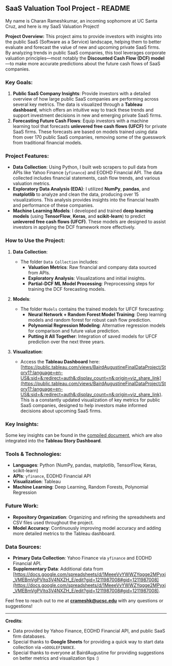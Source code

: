 ## SaaS Valuation Tool Project - README

My name is Charan Rameshkumar, an incoming sophomore at UC Santa Cruz, and here is my SaaS Valuation Project! 

**Project Overview:**
This project aims to provide investors with insights into the public SaaS (Software as a Service) landscape, helping them to better evaluate and forecast the value of new and upcoming private SaaS firms. By analyzing trends in public SaaS companies, this tool leverages corporate valuation principles—most notably the **Discounted Cash Flow (DCF) model**—to make more accurate predictions about the future cash flows of SaaS companies.

### Key Goals:
1. **Public SaaS Company Insights**: Provide investors with a detailed overview of how large public SaaS companies are performing across several key metrics. The data is visualized through a **Tableau dashboard**, which offers an intuitive way to track these trends and support investment decisions in new and emerging private SaaS firms.
2. **Forecasting Future Cash Flows**: Equip investors with a machine learning tool that forecasts **unlevered free cash flows (UFCF)** for private SaaS firms. These forecasts are based on models trained using data from over 170 public SaaS companies, removing some of the guesswork from traditional financial models.

### Project Features:
- **Data Collection**: Using Python, I built web scrapers to pull data from APIs like Yahoo Finance (`yfinance`) and EODHD Financial API. The data collected includes financial statements, cash flow trends, and various valuation metrics.
- **Exploratory Data Analysis (EDA)**: I utilized **NumPy**, **pandas**, and **matplotlib** to analyze and clean the data, producing over 15 visualizations. This analysis provides insights into the financial health and performance of these companies.
- **Machine Learning Models**: I developed and trained **deep learning models** (using **TensorFlow**, **Keras**, and **scikit-learn**) to predict **unlevered free cash flows (UFCF)**. These models are designed to assist investors in applying the DCF framework more effectively.

### How to Use the Project:
1. **Data Collection**:
   - The folder `Data Collection` includes:
     - **Valuation Metrics**: Raw financial and company data sourced from APIs.
     - **Exploratory Analysis**: Visualizations and initial insights.
     - **Partial-DCF ML Model Processing**: Preprocessing steps for training the DCF forecasting models.
   
2. **Models**:
   - The folder `Models` contains the trained models for UFCF forecasting:
     - **Neural Network + Random Forest Model Training**: Deep learning models and random forest for robust cash flow prediction.
     - **Polynomial Regression Modeling**: Alternative regression models for comparison and future value prediction.
     - **Putting it All Together**: Integration of saved models for UFCF prediction over the next three years.

3. **Visualization**:
   - Access the **Tableau Dashboard** here: [https://public.tableau.com/views/BairdAugustineFinalDataProject/Story1?:language=en-US&:sid=&:redirect=auth&:display_count=n&:origin=viz_share_link](https://public.tableau.com/views/BairdAugustineFinalDataProject/Story1?:language=en-US&:sid=&:redirect=auth&:display_count=n&:origin=viz_share_link). This is a constantly updated visualization of key metrics for public SaaS companies, designed to help investors make informed decisions about upcoming SaaS firms.

### Key Insights:
Some key insights can be found in the [compiled document](https://docs.google.com/document/d/1DjHiHK9KNZ35h3IX4NQttNDcuIKvfV4gLdmymOlWx-s/edit?usp=sharing), which are also integrated into the **Tableau Story Dashboard**.

### Tools & Technologies:
- **Languages**: Python (NumPy, pandas, matplotlib, TensorFlow, Keras, scikit-learn)
- **APIs**: `yfinance`, EODHD Financial API
- **Visualization**: Tableau
- **Machine Learning**: Deep Learning, Random Forests, Polynomial Regression

### Future Work:
- **Repository Organization**: Organizing and refining the spreadsheets and CSV files used throughout the project.
- **Model Accuracy**: Continuously improving model accuracy and adding more detailed metrics to the Tableau dashboard.

### Data Sources:
- **Primary Data Collection**: Yahoo Finance via `yfinance` and EODHD Financial API.
- **Supplementary Data**: Additional data from [https://docs.google.com/spreadsheets/d/1MeeeVvYWWZYqgge2MPyxj_VMEBmVgPVltq3V4NXZH_E/edit?gid=1211987008#gid=1211987008](https://docs.google.com/spreadsheets/d/1MeeeVvYWWZYqgge2MPyxj_VMEBmVgPVltq3V4NXZH_E/edit?gid=1211987008#gid=1211987008).

Feel free to reach out to me at **crameshk@ucsc.edu** with any questions or suggestions!

---

**Credits**:
- Data provided by Yahoo Finance, EODHD Financial API, and public SaaS firm databases.
- Special thanks to **Google Sheets** for providing a quick way to start data collection via `=GOOGLEFINANCE`.
- Special thanks to everyone at BairdAugustine for providing suggestions on better metrics and visualization tips :)

